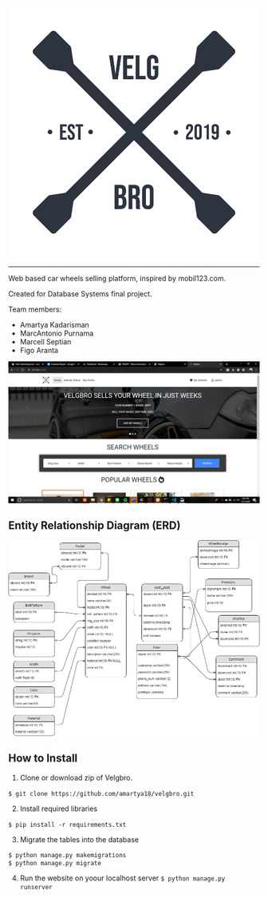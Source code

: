 <p align="center">
  <img src="https://raw.githubusercontent.com/amartya18/velgbro/master/docs/logo.png">
</p>

--------------------------------------------------------------------

Web based car wheels selling platform, inspired by mobil123.com.

Created for Database Systems final project.

Team members:
* Amartya Kadarisman
* MarcAntonio Purnama
* Marcell Septian
* Figo Aranta

![web-one](docs/web-one.png)

## Entity Relationship Diagram (ERD)

![erd](docs/erd.png)

## How to Install
1. Clone or download zip of Velgbro.

`$ git clone https://github.com/amartya18/velgbro.git`

2. Install required libraries

`$ pip install -r requirements.txt`

3. Migrate the tables into the database
```
$ python manage.py makemigrations
$ python manage.py migrate
```

4. Run the website on yoour localhost server
`$ python manage.py runserver`